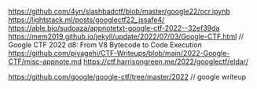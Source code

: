 https://github.com/4yn/slashbadctf/blob/master/google22/ocr.ipynb
https://lightstack.ml/posts/googlectf22_jssafe4/
https://able.bio/sudoaza/appnotetxt-google-ctf-2022--32ef39da
https://mem2019.github.io/jekyll/update/2022/07/03/Google-CTF.html // Google CTF 2022 d8: From V8 Bytecode to Code Execution
https://github.com/piyagehi/CTF-Writeups/blob/main/2022-Google-CTF/misc-appnote.md
https://ctf.harrisongreen.me/2022/googlectf/eldar/

https://github.com/google/google-ctf/tree/master/2022 // google writeup